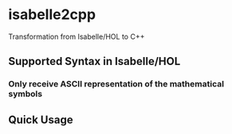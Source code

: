 # isabelle2cpp

Transformation from Isabelle/HOL to C++

## Supported Syntax in Isabelle/HOL

### Only receive ASCII representation of the mathematical symbols

## Quick Usage
